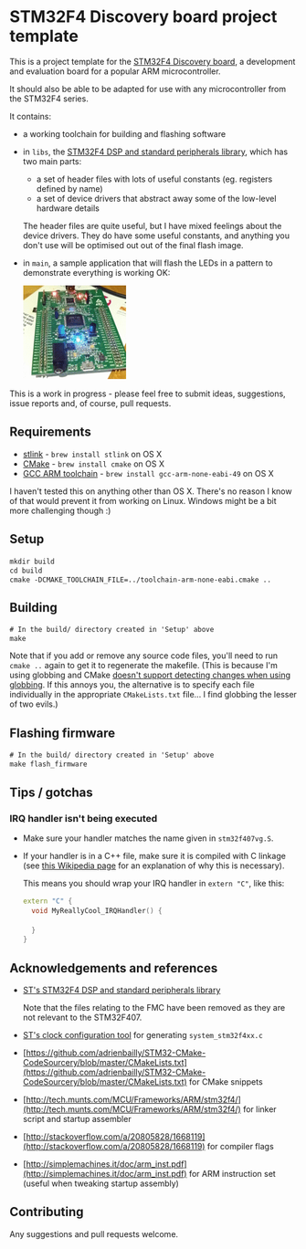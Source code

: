 # STM32F4 Discovery board project template

This is a project template for the [STM32F4 Discovery board](http://www.st.com/web/catalog/tools/FM116/SC959/SS1532/PF252419),
a development and evaluation board for a popular ARM microcontroller.

It should also be able to be adapted for use with any microcontroller from the STM32F4 series.

It contains:

* a working toolchain for building and flashing software

* in `libs`, the [STM32F4 DSP and standard peripherals library](http://www2.st.com/content/st_com/en/products/embedded-software/mcus-embedded-software/stm32-embedded-software/stm32-standard-peripheral-libraries/stsw-stm32065.html),
  which has two main parts:

  * a set of header files with lots of useful constants (eg. registers defined by name)
  * a set of device drivers that abstract away some of the low-level hardware details

  The header files are quite useful, but I have mixed feelings about the device drivers. They do have some useful constants, and anything you don't use will be
  optimised out out of the final flash image.

* in `main`, a sample application that will flash the LEDs in a pattern to demonstrate everything is working OK:

  ![Flashing LEDs](doc/flashing-leds.gif)

This is a work in progress - please feel free to submit ideas, suggestions, issue reports and, of course, pull requests.

## Requirements

* [stlink](https://github.com/texane/stlink) - `brew install stlink` on OS X
* [CMake](http://cmake.org) - `brew install cmake` on OS X
* [GCC ARM toolchain](https://launchpad.net/gcc-arm-embdded) - `brew install gcc-arm-none-eabi-49` on OS X

I haven't tested this on anything other than OS X. There's no reason I know of that would prevent it from working on Linux.
Windows might be a bit more challenging though :)

## Setup

    mkdir build
    cd build
    cmake -DCMAKE_TOOLCHAIN_FILE=../toolchain-arm-none-eabi.cmake ..

## Building

    # In the build/ directory created in 'Setup' above
    make

Note that if you add or remove any source code files, you'll need to run `cmake ..` again to get it to regenerate the makefile.
(This is because I'm using globbing and CMake [doesn't support detecting changes when using globbing](https://cmake.org/cmake/help/v3.3/command/file.html?highlight=We+do+not+recommend+using+GLOB).
If this annoys you, the alternative is to specify each file individually in the appropriate `CMakeLists.txt` file... I find globbing the lesser of two evils.)

## Flashing firmware

    # In the build/ directory created in 'Setup' above
    make flash_firmware

## Tips / gotchas

### IRQ handler isn't being executed

* Make sure your handler matches the name given in `stm32f407vg.S`.

* If your handler is in a C++ file, make sure it is compiled with C linkage (see [this Wikipedia page](https://en.wikipedia.org/wiki/Compatibility_of_C_and_C%2B%2B#Linking_C_and_C.2B.2B_code) for an explanation of why this is necessary).

  This means you should wrap your IRQ handler in `extern "C"`, like this:

  ```cpp
  extern "C" {
    void MyReallyCool_IRQHandler() {

    }
  }
  ```

## Acknowledgements and references

* [ST's STM32F4 DSP and standard peripherals library](http://www2.st.com/content/st_com/en/products/embedded-software/mcus-embedded-software/stm32-embedded-software/stm32-standard-peripheral-libraries/stsw-stm32065.html)

  Note that the files relating to the FMC have been removed as they are not relevant to the STM32F407.

* [ST's clock configuration tool](http://www2.st.com/content/st_com/en/products/development-tools/software-development-tools/stm32-software-development-tools/stm32-configurators-and-code-generators/stsw-stm32091.html)
  for generating `system_stm32f4xx.c`

* [https://github.com/adrienbailly/STM32-CMake-CodeSourcery/blob/master/CMakeLists.txt](https://github.com/adrienbailly/STM32-CMake-CodeSourcery/blob/master/CMakeLists.txt) for CMake snippets

* [http://tech.munts.com/MCU/Frameworks/ARM/stm32f4/](http://tech.munts.com/MCU/Frameworks/ARM/stm32f4/) for linker script and startup assembler

* [http://stackoverflow.com/a/20805828/1668119](http://stackoverflow.com/a/20805828/1668119) for compiler flags

* [http://simplemachines.it/doc/arm_inst.pdf](http://simplemachines.it/doc/arm_inst.pdf) for ARM instruction set (useful when tweaking startup assembly)

## Contributing

Any suggestions and pull requests welcome.

